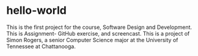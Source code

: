 # hello-world
This is the first project for the course, Software Design and Development. This is Assignment- GitHub exercise, and screencast.
This is a project of Simon Rogers, a senior Computer Science major at the University of Tennessee at Chattanooga.
